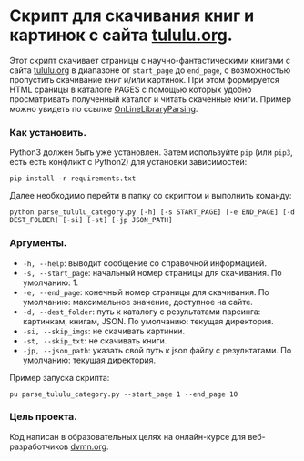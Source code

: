# Скрипт для скачивания книг и картинок с сайта [tululu.org](https://tululu.org).

Этот скрипт скачивает страницы с научно-фантастическими книгами с сайта [tululu.org](https://tululu.org) в диапазоне от `start_page` до `end_page`, с возможностью пропустить скачивание книг и/или картинок. При этом формируется HTML сраницы в каталоге PAGES с помощью которых удобно просматривать полученный каталог и читать скаченные книги. Пример можно увидеть по ссылке [OnLineLibraryParsing](https://alexandrvk.github.io/OnLineLibraryParsing).


### Как установить.

Python3 должен быть уже установлен. 
Затем используйте `pip` (или `pip3`, есть есть конфликт с Python2) для установки зависимостей:
```
pip install -r requirements.txt
```
Далее необходимо перейти в папку со скриптом и выполнить команду:
```
python parse_tululu_category.py [-h] [-s START_PAGE] [-e END_PAGE] [-d DEST_FOLDER] [-si] [-st] [-jp JSON_PATH]
```

### Аргументы.

- `-h, --help`: выводит сообщение со справочной информацией.
- `-s, --start_page`: начальный номер страницы для скачивания. По умолчанию: 1.
- `-e, --end_page`: конечный номер страницы для скачивания. По умолчанию: максимальное значение, доступное на сайте.
- `-d, --dest_folder`: путь к каталогу с результатами парсинга: картинкам, книгам, JSON. По умолчанию: текущая директория.
- `-si, --skip_imgs`: не скачивать картинки.
- `-st, --skip_txt`: не скачивать книги.
- `-jp, --json_path`: указать свой путь к json файлу с результатами. По умолчанию: текущая директория.

Пример запуска скрипта:
```
pu parse_tululu_category.py --start_page 1 --end_page 10
```

### Цель проекта.

Код написан в образовательных целях на онлайн-курсе для веб-разработчиков [dvmn.org](https://dvmn.org/).